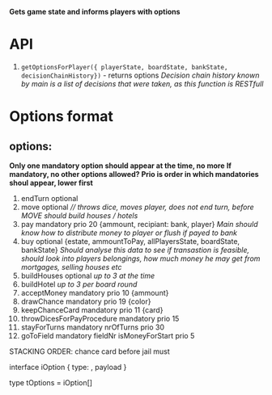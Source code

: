 **Gets game state and informs players with options**

# API

1. `getOptionsForPlayer({ playerState, boardState, bankState, decisionChainHistory})` - returns options *Decision chain history known by main is a list of decisions that were taken, as this function is RESTfull*

# Options format

## options:

**Only one mandatory option should appear at the time, no more**
**If mandatory, no other options allowed? Prio is order in which mandatories shoul appear, lower first**

1. endTurn optional
2. move optional *// throws dice, moves player, does not end turn, before MOVE should build houses  / hotels*
3. pay mandatory prio 20 {ammount, recipiant: bank, player} *Main should know how to distribute money to player or flush if payed to bank*
4. buy optional {estate, ammountToPay, allPlayersState, boardState, bankState} *Should analyse this data to see if transastion is feasible, should look into players belongings, how much money he may get from mortgages, selling houses etc*
5. buildHouses optional *up to 3 at the time*
6. buildHotel *up to 3 per board round*
7. acceptMoney mandatory prio 10 {ammount}
8. drawChance mandatory prio 19 {color}
9. keepChanceCard mandatory prio 11 {card}
10. throwDicesForPayProcedure mandatory prio 15
11. stayForTurns mandatory nrOfTurns prio 30
12. goToField mandatory fieldNr isMoneyForStart prio 5

STACKING ORDER: chance card before jail must



interface iOption {
    type: ,
    payload
}

type tOptions = iOption[]
